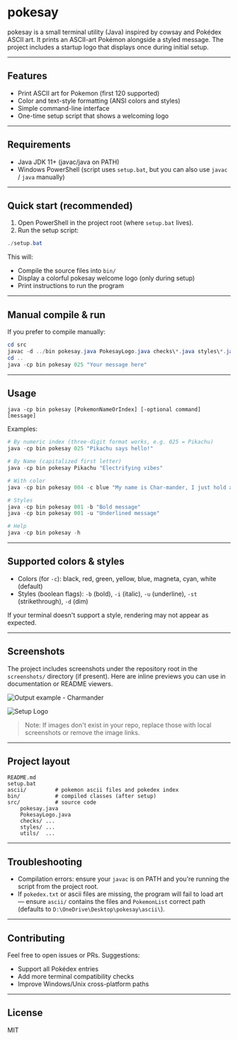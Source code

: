 # pokesay

pokesay is a small terminal utility (Java) inspired by cowsay and Pokédex ASCII art. It prints an ASCII-art Pokémon alongside a styled message. The project includes a startup logo that displays once during initial setup.

---

## Features

-   Print ASCII art for Pokemon (first 120 supported)
-   Color and text-style formatting (ANSI colors and styles)
-   Simple command-line interface
-   One-time setup script that shows a welcoming logo

---

## Requirements

-   Java JDK 11+ (javac/java on PATH)
-   Windows PowerShell (script uses `setup.bat`, but you can also use `javac` / `java` manually)

---

## Quick start (recommended)

1. Open PowerShell in the project root (where `setup.bat` lives).
2. Run the setup script:

```powershell
./setup.bat
```

This will:

-   Compile the source files into `bin/`
-   Display a colorful pokesay welcome logo (only during setup)
-   Print instructions to run the program

---

## Manual compile & run

If you prefer to compile manually:

```powershell
cd src
javac -d ../bin pokesay.java PokesayLogo.java checks\*.java styles\*.java utils\*.java
cd ..
java -cp bin pokesay 025 "Your message here"
```

---

## Usage

```
java -cp bin pokesay [PokemonNameOrIndex] [-optional command] [message]
```

Examples:

```powershell
# By numeric index (three-digit format works, e.g. 025 = Pikachu)
java -cp bin pokesay 025 "Pikachu says hello!"

# By Name (capitalized first letter)
java -cp bin pokesay Pikachu "Electrifying vibes"

# With color
java -cp bin pokesay 004 -c blue "My name is Char-mander, I just hold a single letter"

# Styles
java -cp bin pokesay 001 -b "Bold message"
java -cp bin pokesay 001 -u "Underlined message"

# Help
java -cp bin pokesay -h
```

---

## Supported colors & styles

-   Colors (for `-c`): black, red, green, yellow, blue, magneta, cyan, white (default)
-   Styles (boolean flags): `-b` (bold), `-i` (italic), `-u` (underline), `-st` (strikethrough), `-d` (dim)

If your terminal doesn't support a style, rendering may not appear as expected.

---

## Screenshots

The project includes screenshots under the repository root in the `screenshots/` directory (if present). Here are inline previews you can use in documentation or README viewers.

![Output example - Charmander](./assets/charmander-example.png)

![Setup Logo](./assets/setup-logo.png)

> Note: If images don't exist in your repo, replace those with local screenshots or remove the image links.

---

## Project layout

```
README.md
setup.bat
ascii/         # pokemon ascii files and pokedex index
bin/           # compiled classes (after setup)
src/           # source code
    pokesay.java
    PokesayLogo.java
    checks/ ...
    styles/ ...
    utils/  ...
```

---

## Troubleshooting

-   Compilation errors: ensure your `javac` is on PATH and you're running the script from the project root.
-   If `pokedex.txt` or ascii files are missing, the program will fail to load art — ensure `ascii/` contains the files and `PokemonList` correct path (defaults to `D:\OneDrive\Desktop\pokesay\ascii\`).

---

## Contributing

Feel free to open issues or PRs. Suggestions:

-   Support all Pokédex entries
-   Add more terminal compatibility checks
-   Improve Windows/Unix cross-platform paths

---

## License

MIT